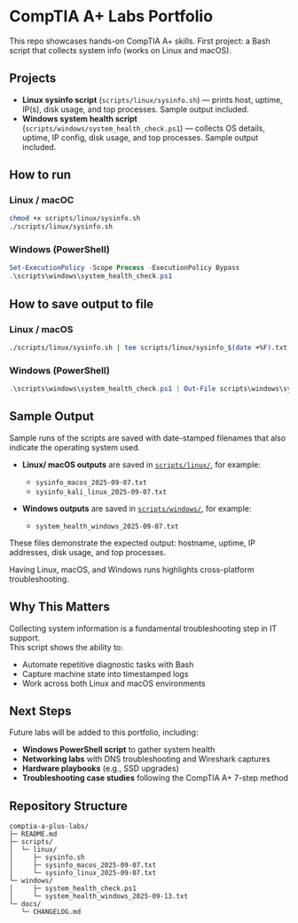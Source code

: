 # CompTIA A+ Labs Portfolio

This repo showcases hands-on CompTIA A+ skills. First project: a Bash script that collects system info (works on Linux and macOS).

## Projects
- **Linux sysinfo script** (`scripts/linux/sysinfo.sh`) — prints host, uptime, IP(s), disk usage, and top processes. Sample output included.
- **Windows system health script** (`scripts/windows/system_health_check.ps1`) — collects OS details, uptime, IP config, disk usage, and top processes. Sample output included.

## How to run

### Linux / macOC

```bash
chmod +x scripts/linux/sysinfo.sh
./scripts/linux/sysinfo.sh
```

### Windows (PowerShell)

```powershell
Set-ExecutionPolicy -Scope Process -ExecutionPolicy Bypass
.\scripts\windows\system_health_check.ps1
```

## How to save output to file

### Linux / macOS

```bash
./scripts/linux/sysinfo.sh | tee scripts/linux/sysinfo_$(date +%F).txt
```

### Windows (PowerShell)

```powershell
.\scripts\windows\system_health_check.ps1 | Out-File scripts\windows\system_health_$(Get-Date -Format 'yyyy-MM-dd').txt
```

## Sample Output


Sample runs of the scripts are saved with date-stamped filenames that also indicate the operating system used.  

- **Linux/ macOS outputs** are saved in [`scripts/linux/`](scripts/linux/), for example:  
  - `sysinfo_macos_2025-09-07.txt`  
  - `sysinfo_kali_linux_2025-09-07.txt`

- **Windows outputs** are saved in [`scripts/windows/`](scripts/windows/), for example:  
  - `system_health_windows_2025-09-07.txt`

These files demonstrate the expected output: hostname, uptime, IP addresses, disk usage, and top processes.  

Having Linux, macOS, and Windows runs highlights cross-platform troubleshooting.

## Why This Matters

Collecting system information is a fundamental troubleshooting step in IT support.  
This script shows the ability to:
- Automate repetitive diagnostic tasks with Bash
- Capture machine state into timestamped logs
- Work across both Linux and macOS environments


## Next Steps
Future labs will be added to this portfolio, including:
- **Windows PowerShell script** to gather system health
- **Networking labs** with DNS troubleshooting and Wireshark captures
- **Hardware playbooks** (e.g., SSD upgrades)
- **Troubleshooting case studies** following the CompTIA A+ 7-step method


## Repository Structure

```text
comptia-a-plus-labs/
├─ README.md
├─ scripts/
│  └─ linux/
│     ├─ sysinfo.sh
│     ├─ sysinfo_macos_2025-09-07.txt
│     └─ sysinfo_linux_2025-09-07.txt
└─ windows/
│     ├─ system_health_check.ps1
│     └─ system_health_windows_2025-09-13.txt
└─ docs/
   └─ CHANGELOG.md